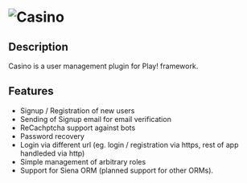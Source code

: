 ![Casino](https://github.com/reyez/casino-play/blob/master/casino-logo.png)
==============

Description
-----------

Casino is a user management plugin for Play! framework.

Features
--------

* Signup / Registration of new users
* Sending of Signup email for email verification
* ReCachptcha support against bots
* Password recovery
* Login via different url (eg. login / registration via https, rest of app handleded via http)
* Simple management of arbitrary roles
* Support for Siena ORM (planned support for other ORMs).